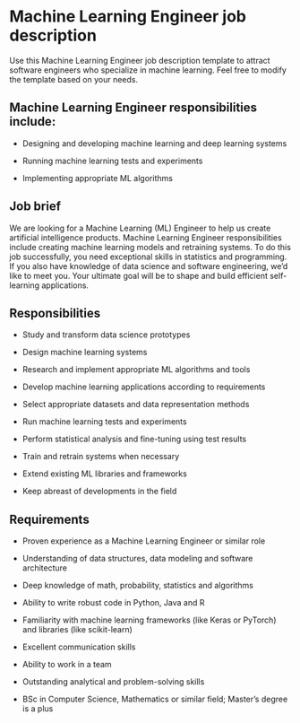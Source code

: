 # Machine Learning Engineer job description
Use this Machine Learning Engineer job description template to attract software engineers who specialize in machine learning. Feel free to modify the template based on your needs.


## Machine Learning Engineer responsibilities include:
* Designing and developing machine learning and deep learning systems

* Running machine learning tests and experiments

* Implementing appropriate ML algorithms



## Job brief

We are looking for a Machine Learning (ML) Engineer to help us create artificial intelligence products.
Machine Learning Engineer responsibilities include creating machine learning models and retraining systems. To do this job successfully, you need exceptional skills in statistics and programming. If you also have knowledge of data science and software engineering, we’d like to meet you.
Your ultimate goal will be to shape and build efficient self-learning applications.


## Responsibilities

* Study and transform data science prototypes

* Design machine learning systems

* Research and implement appropriate ML algorithms and tools

* Develop machine learning applications according to requirements

* Select appropriate datasets and data representation methods

* Run machine learning tests and experiments

* Perform statistical analysis and fine-tuning using test results

* Train and retrain systems when necessary

* Extend existing ML libraries and frameworks

* Keep abreast of developments in the field


## Requirements

* Proven experience as a Machine Learning Engineer or similar role

* Understanding of data structures, data modeling and software architecture

* Deep knowledge of math, probability, statistics and algorithms

* Ability to write robust code in Python, Java and R

* Familiarity with machine learning frameworks (like Keras or PyTorch) and libraries (like scikit-learn)

* Excellent communication skills

* Ability to work in a team

* Outstanding analytical and problem-solving skills

* BSc in Computer Science, Mathematics or similar field; Master’s degree is a plus
